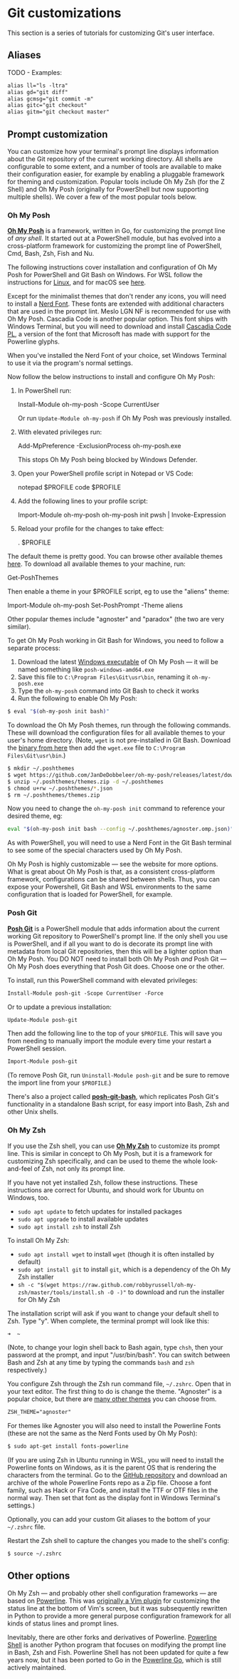 # Git customizations

This section is a series of tutorials for customizing Git's user interface.

## Aliases

TODO - Examples:

```txt
alias ll="ls -ltra"
alias gd="git diff"
alias gcmsg="git commit -m"
alias gitc="git checkout"
alias gitm="git checkout master"
```

## Prompt customization

You can customize how your terminal's prompt line displays information about the Git repository of the current working directory. All shells are configurable to some extent, and a number of tools are available to make their configuration easier, for example by enabling a pluggable framework for theming and customization. Popular tools include Oh My Zsh (for the Z Shell) and Oh My Posh (originally for PowerShell but now supporting multiple shells). We cover a few of the most popular tools below.

### Oh My Posh

**[Oh My Posh](//ohmyposh.dev/)** is a framework, written in Go, for customizing the prompt line of _any shell_. It started out at a PowerShell module, but has evolved into a cross-platform framework for customizing the prompt line of PowerShell, Cmd, Bash, Zsh, Fish and Nu.

The following instructions cover installation and configuration of Oh My Posh for PowerShell and Git Bash on Windows. For WSL follow the instructions for [Linux](//ohmyposh.dev/docs/linux), and for macOS see [here](//ohmyposh.dev/docs/macos).

Except for the minimalist themes that don't render any icons, you will need to install a [Nerd Font](//ohmyposh.dev/docs/config-fonts). These fonts are extended with additional characters that are used in the prompt lint. Meslo LGN NF is recommended for use with Oh My Posh. Cascadia Code is another popular option. This font ships with Windows Terminal, but you will need to download and install [Cascadia Code PL](//github.com/microsoft/cascadia-code/releases), a version of the font that Microsoft has made with support for the Powerline glyphs.

When you've installed the Nerd Font of your choice, set Windows Terminal to use it via the program's normal settings.

Now follow the below instructions to install and configure Oh My Posh:

1.  In PowerShell run:

      Install-Module oh-my-posh -Scope CurrentUser

     Or run `Update-Module oh-my-posh` if Oh My Posh was previously installed.

2.  With elevated privileges run:

      Add-MpPreference -ExclusionProcess oh-my-posh.exe

    This stops Oh My Posh being blocked by Windows Defender.

3.  Open your PowerShell profile script in Notepad or VS Code:

      notepad $PROFILE
      code $PROFILE

4.  Add the following lines to your profile script:

      Import-Module oh-my-posh
      oh-my-posh init pwsh | Invoke-Expression

5.  Reload your profile for the changes to take effect:

      . $PROFILE

The default theme is pretty good. You can browse other available themes [here](//ohmyposh.dev/docs/themes). To download all available themes to your machine, run:

  Get-PoshThemes
  
Then enable a theme in your $PROFILE script, eg to use the "aliens" theme:

  Import-Module oh-my-posh
  Set-PoshPrompt -Theme aliens

Other popular themes include "agnoster" and "paradox" (the two are very similar).

To get Oh My Posh working in Git Bash for Windows, you need to follow a separate process:

1. Download the latest [Windows executable](//github.com/JanDeDobbeleer/oh-my-posh/releases) of Oh My Posh — it will be named something like `posh-windows-amd64.exe`
2. Save this file to `C:\Program Files\Git\usr\bin`, renaming it `oh-my-posh.exe`
3. Type the `oh-my-posh` command into Git Bash to check it works
4. Run the following to enable Oh My Posh:

```sh
$ eval "$(oh-my-posh init bash)"
```

To download the Oh My Posh themes, run through the following commands. These will download the configuration files for all available themes to your user's home directory. (Note, `wget` is not pre-installed in Git Bash. Download the [binary from here](//eternallybored.org/misc/wget/) then add the `wget.exe` file to `C:\Program Files\Git\usr\bin`.)

```sh
$ mkdir ~/.poshthemes
$ wget https://github.com/JanDeDobbeleer/oh-my-posh/releases/latest/download/themes.zip -O ~/.poshthemes/themes.zip
$ unzip ~/.poshthemes/themes.zip -d ~/.poshthemes
$ chmod u+rw ~/.poshthemes/*.json
$ rm ~/.poshthemes/themes.zip
```

Now you need to change the `oh-my-posh init` command to reference your desired theme, eg:

```sh
eval "$(oh-my-posh init bash --config ~/.poshthemes/agnoster.omp.json)"
```

As with PowerShell, you will need to use a Nerd Font in the Git Bash terminal to see some of the special characters used by Oh My Posh.

Oh My Posh is highly customizable — see the website for more options. What is great about Oh My Posh is that, as a consistent cross-platform framework, configurations can be shared between shells. Thus, you can expose your Powershell, Git Bash and WSL environments to the same configuration that is loaded for PowerShell, for example.

### Posh Git

**[Posh Git](//github.com/dahlbyk/posh-git)** is a PowerShell module that adds information about the current working Git repository to PowerShell's prompt line. If the only shell you use is PowerShell, and if all you want to do is decorate its prompt line with metadata from local Git repositories, then this will be a lighter option than Oh My Posh. You DO NOT need to install both Oh My Posh _and_ Posh Git — Oh My Posh does everything that Posh Git does. Choose one or the other.

To install, run this PowerShell command with elevated privileges:

```txt
Install-Module posh-git -Scope CurrentUser -Force
```

Or to update a previous installation:

```txt
Update-Module posh-git
```

Then add the following line to the top of your `$PROFILE`. This will save you from needing to manually import the module every time your restart a PowerShell session.

```txt
Import-Module posh-git
```

(To remove Posh Git, run `Uninstall-Module posh-git` and be sure to remove the import line from your `$PROFILE`.)

There's also a project called **[posh-git-bash](//github.com/lyze/posh-git-sh)**, which replicates Posh Git's functionality in a standalone Bash script, for easy import into Bash, Zsh and other Unix shells.

### Oh My Zsh

If you use the Zsh shell, you can use **[Oh My Zsh](//ohmyz.sh/)** to customize its prompt line. This is similar in concept to Oh My Posh, but it is a framework for customizing Zsh specifically, and can be used to theme the whole look-and-feel of Zsh, not only its prompt line.

If you have not yet installed Zsh, follow these instructions. These instructions are correct for Ubuntu, and should work for Ubuntu on Windows, too.

- `sudo apt update` to fetch updates for installed packages
- `sudo apt upgrade` to install available updates
- `sudo apt install zsh` to install Zsh

To install Oh My Zsh:

- `sudo apt install wget` to install `wget` (though it is often installed by default)
- `sudo apt install git` to install `git`, which is a dependency of the Oh My Zsh installer
- `sh -c "$(wget https://raw.github.com/robbyrussell/oh-my-zsh/master/tools/install.sh -O -)"` to download and run the installer for Oh My Zsh

The installation script will ask if you want to change your default shell to Zsh. Type "y". When complete, the terminal prompt will look like this:

```txt
➜  ~
```

(Note, to change your login shell back to Bash again, type `chsh`, then your password at the prompt, and input "/usr/bin/bash". You can switch between Bash and Zsh at any time by typing the commands `bash` and `zsh` respectively.)

You configure Zsh through the Zsh run command file, `~/.zshrc`. Open that in your text editor. The first thing to do is change the theme. "Agnoster" is a popular choice, but there are [many other themes](//github.com/ohmyzsh/ohmyzsh/wiki/Themes) you can choose from.

```txt
ZSH_THEME="agnoster"
```

For themes like Agnoster you will also need to install the Powerline Fonts (these are not the same as the Nerd Fonts used by Oh My Posh):

```sh
$ sudo apt-get install fonts-powerline
```

(If you are using Zsh in Ubuntu running in WSL, you will need to install the Powerline fonts on Windows, as it is the parent OS that is rendering the characters from the terminal. Go to the [GitHub repository](https://github.com/powerline/fonts) and download an archive of the whole Powerline Fonts repo as a Zip file. Choose a font family, such as Hack or Fira Code, and install the TTF or OTF files in the normal way. Then set that font as the display font in Windows Terminal's settings.)

Optionally, you can add your custom Git aliases to the bottom of your `~/.zshrc` file.

Restart the Zsh shell to capture the changes you made to the shell's config:

```sh
$ source ~/.zshrc
```

## Other options

Oh My Zsh — and probably other shell configuration frameworks — are based on [Powerline](//github.com/powerline/powerline). This was [originally a Vim plugin](//github.com/Lokaltog/vim-powerline) for customizing the status line at the bottom of Vim's screen, but it was subsequently rewritten in Python to provide a more general purpose configuration framework for all kinds of status lines and prompt lines.

Inevitably, there are other forks and derivatives of Powerline. [Powerline Shell](//github.com/b-ryan/powerline-shell) is another Python program that focuses on modifying the prompt line in Bash, Zsh and Fish. Powerline Shell has not been updated for quite a few years now, but it has been ported to Go in the [Powerline Go](//github.com/justjanne/powerline-go), which is still actively maintained.
